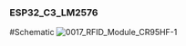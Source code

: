 ### ESP32_C3_LM2576
#Schematic
![0017_RFID_Module_CR95HF-1](https://github.com/memetteminarslan/esp32_c3_lm2576/assets/74721347/46a2d4e2-4f79-4854-b09b-ff7fb00e220d)
